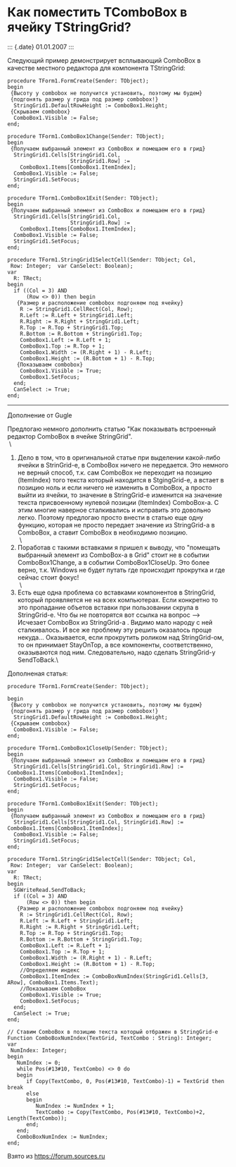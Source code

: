 Как поместить TComboBox в ячейку TStringGrid?
=============================================

::: {.date}
01.01.2007
:::

Следующий пример демонстрирует всплывающий ComboBox в качестве местного
редактора для компонента TStringGrid:

    procedure TForm1.FormCreate(Sender: TObject);
    begin
     {Высоту у combobox не получится установить, поэтому мы будем}
     {подгонять размер у грида под размер combobox!}
      StringGrid1.DefaultRowHeight := ComboBox1.Height;
     {Скрываем combobox}
      ComboBox1.Visible := False;
    end;
     
    procedure TForm1.ComboBox1Change(Sender: TObject);
    begin
     {Получаем выбранный элемент из ComboBox и помещаем его в грид}
      StringGrid1.Cells[StringGrid1.Col,
                        StringGrid1.Row] :=
        ComboBox1.Items[ComboBox1.ItemIndex];
      ComboBox1.Visible := False;
      StringGrid1.SetFocus;
    end;
     
    procedure TForm1.ComboBox1Exit(Sender: TObject);
    begin
     {Получаем выбранный элемент из ComboBox и помещаем его в грид}
      StringGrid1.Cells[StringGrid1.Col,
                        StringGrid1.Row] :=
        ComboBox1.Items[ComboBox1.ItemIndex];
      ComboBox1.Visible := False;
      StringGrid1.SetFocus;
    end;
     
    procedure TForm1.StringGrid1SelectCell(Sender: TObject; Col,
     Row: Integer;  var CanSelect: Boolean);
    var
      R: TRect;
    begin
      if ((Col = 3) AND
          (Row <> 0)) then begin
       {Размер и расположение combobox подгоняем под ячейку}
        R := StringGrid1.CellRect(Col, Row);
        R.Left := R.Left + StringGrid1.Left;
        R.Right := R.Right + StringGrid1.Left;
        R.Top := R.Top + StringGrid1.Top;
        R.Bottom := R.Bottom + StringGrid1.Top;
        ComboBox1.Left := R.Left + 1;
        ComboBox1.Top := R.Top + 1;
        ComboBox1.Width := (R.Right + 1) - R.Left;
        ComboBox1.Height := (R.Bottom + 1) - R.Top;
       {Показываем combobox}
        ComboBox1.Visible := True;
        ComboBox1.SetFocus;
      end;
      CanSelect := True;
    end;

------------------------------------------------------------------------

Дополнение от Gugle

Предлогаю немного дополнить статью \"Как показывать встроенный редактор
ComboBox в ячейке StringGrid\".\
 \
1. Дело в том, что в оригинальной статье при выделении какой-либо ячейки
в StrinGrid-е, в ComboBox ничего не передается. Это немного не верный
способ, т.к. сам ComboBox не переходит на позицию (ItemIndex) того
текста который находится в StgingGrid-е, а встает в позицию ноль и если
ничего не изменить в ComboBox, а просто выйти из ячейки, то значение в
StringGrid-е изменится на значение текста присвоенному нулевой позиции
(ItemIndex) ComboBox-а. С этим многие наверное сталкивались и исправить
это довольно легко. Поэтому предлогаю просто внести в статью еще одну
функцию, которая не просто передает значение из StringGrid-а в ComboBox,
а ставит ComboBox в необходимю позицию.\
 \
2. Поработав с такими вставками я пришел к выводу, что \"помещать
выбранный элемент из ComboBox-а в Grid\" стоит не в событии
ComboBox1Change, а в событии ComboBox1CloseUp. Это более верно, т.к.
Windows не будет путать где происходит прокрутка и где сейчас стоит
фокус!\
 \
3. Есть еще одна проблема со вставками компонентов в StringGrid, который
проявляется не на всех компьютерах. Если конкретно то это пропадание
объетов вставки при пользовании скрула в StringGrid-е. Что бы не
повторятся вот ссылка на вопрос \--\> Исчезает ComboBox из StringGrid-а
. Видимо мало народу с ней сталкивалось. И все же проблему эту решить
оказалось проще некуда\... Оказывается, если прокрутить роликом над
StringGrid-ом, то он принимает StayOnTop, а все компоненты,
соответственно, оказываются под ним. Следовательно, надо сделать
StringGrid-у SendToBack.\

Дополненая статья:

    procedure TForm1.FormCreate(Sender: TObject); 
     
    begin 
     {Высоту у combobox не получится установить, поэтому мы будем} 
     {подгонять размер у грида под размер combobox!} 
      StringGrid1.DefaultRowHeight := ComboBox1.Height; 
     {Скрываем combobox} 
      ComboBox1.Visible := False; 
    end; 
     
    procedure TForm1.ComboBox1CloseUp(Sender: TObject); 
    begin 
     {Получаем выбранный элемент из ComboBox и помещаем его в грид} 
      StringGrid1.Cells[StringGrid1.Col, StringGrid1.Row] := ComboBox1.Items[ComboBox1.ItemIndex]; 
      ComboBox1.Visible := False; 
      StringGrid1.SetFocus; 
    end; 
     
    procedure TForm1.ComboBox1Exit(Sender: TObject); 
    begin 
     {Получаем выбранный элемент из ComboBox и помещаем его в грид} 
      StringGrid1.Cells[StringGrid1.Col, StringGrid1.Row] := ComboBox1.Items[ComboBox1.ItemIndex]; 
      ComboBox1.Visible := False; 
      StringGrid1.SetFocus; 
    end; 
     
    procedure TForm1.StringGrid1SelectCell(Sender: TObject; Col, 
     Row: Integer;  var CanSelect: Boolean); 
    var 
      R: TRect; 
    begin
      SGWriteRead.SendToBack;  
      if ((Col = 3) AND 
          (Row <> 0)) then begin 
       {Размер и расположение combobox подгоняем под ячейку} 
        R := StringGrid1.CellRect(Col, Row); 
        R.Left := R.Left + StringGrid1.Left; 
        R.Right := R.Right + StringGrid1.Left; 
        R.Top := R.Top + StringGrid1.Top; 
        R.Bottom := R.Bottom + StringGrid1.Top; 
        ComboBox1.Left := R.Left + 1; 
        ComboBox1.Top := R.Top + 1; 
        ComboBox1.Width := (R.Right + 1) - R.Left; 
        ComboBox1.Height := (R.Bottom + 1) - R.Top; 
        //Определяем индекс
        ComboBox1.ItemIndex := ComboBoxNumIndex(StringGrid1.Cells[3, ARow], ComboBox1.Items.Text); 
        //Показываем СomboBox
        ComboBox1.Visible := True; 
        ComboBox1.SetFocus; 
      end; 
      CanSelect := True; 
    end;
     
    // Ставим ComboBox в позицию текста который отбражен в StringGrid-е
    Function ComboBoxNumIndex(TextGrid, TextCombo : String): Integer;
    var
     NumIndex: Integer;
    begin
       NumIndex := 0;
       while Pos(#13#10, TextCombo) <> 0 do
       begin
          if Copy(TextCombo, 0, Pos(#13#10, TextCombo)-1) = TextGrid then break
          else
          begin
             NumIndex := NumIndex + 1;
             TextCombo := Copy(TextCombo, Pos(#13#10, TextCombo)+2, Length(TextCombo));
          end;
       end;
       ComboBoxNumIndex := NumIndex;
    end;

Взято из <https://forum.sources.ru>
